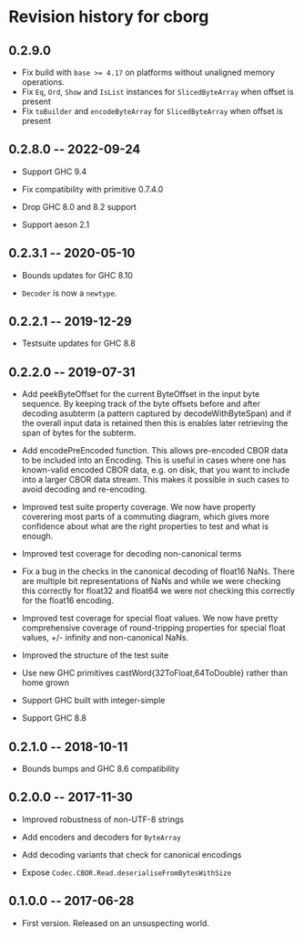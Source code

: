 # Revision history for cborg

## 0.2.9.0

* Fix build with `base >= 4.17` on platforms without unaligned memory operations.
* Fix `Eq`, `Ord`, `Show` and `IsList` instances for `SlicedByteArray` when offset is present
* Fix `toBuilder` and `encodeByteArray` for `SlicedByteArray` when offset is present

## 0.2.8.0  -- 2022-09-24

* Support GHC 9.4

* Fix compatibility with primitive 0.7.4.0

* Drop GHC 8.0 and 8.2 support

* Support aeson 2.1


## 0.2.3.1  -- 2020-05-10

* Bounds updates for GHC 8.10

* `Decoder` is now a `newtype`.

## 0.2.2.1  -- 2019-12-29

* Testsuite updates for GHC 8.8

## 0.2.2.0  -- 2019-07-31

* Add peekByteOffset for the current ByteOffset in the input byte sequence.
  By keeping track of the byte offsets before and after decoding asubterm
  (a pattern captured by decodeWithByteSpan) and if the overall input data
  is retained then this is enables later retrieving the span of bytes for
  the subterm.

* Add encodePreEncoded function. This allows pre-encoded CBOR data to be
  included into an Encoding. This is useful in cases where one has known-valid
  encoded CBOR data, e.g. on disk, that you want to include into a larger CBOR
  data stream. This makes it possible in such cases to avoid decoding and
  re-encoding.

* Improved test suite property coverage. We now have property coverering most
  parts of a commuting diagram, which gives more confidence about what are
  the right properties to test and what is enough.

* Improved test coverage for decoding non-canonical terms

* Fix a bug in the checks in the canonical decoding of float16 NaNs. There
  are multiple bit representations of NaNs and while we were checking this
  correctly for float32 and float64 we were not checking this correctly for
  the float16 encoding.

* Improved test coverage for special float values. We now have pretty
  comprehensive coverage of round-tripping properties for special float
  values, +/- infinity and non-canonical NaNs.

* Improved the structure of the test suite

* Use new GHC primitives castWord{32ToFloat,64ToDouble} rather than home grown

* Support GHC built with integer-simple

* Support GHC 8.8

## 0.2.1.0  -- 2018-10-11

* Bounds bumps and GHC 8.6 compatibility

## 0.2.0.0  -- 2017-11-30

* Improved robustness of non-UTF-8 strings

* Add encoders and decoders for `ByteArray`

* Add decoding variants that check for canonical encodings

* Expose `Codec.CBOR.Read.deserialiseFromBytesWithSize`

## 0.1.0.0  -- 2017-06-28

* First version. Released on an unsuspecting world.

